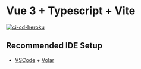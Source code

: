 # Vue 3 + Typescript + Vite

[![ci-cd-heroku](https://github.com/ochemerys/vite-vue-boilerplate/actions/workflows/ci-cd-heroku.yml/badge.svg)](https://github.com/ochemerys/vite-vue-boilerplate/actions/workflows/ci-cd-heroku.yml)

## Recommended IDE Setup

- [VSCode](https://code.visualstudio.com/) + [Volar](https://marketplace.visualstudio.com/items?itemName=johnsoncodehk.volar)